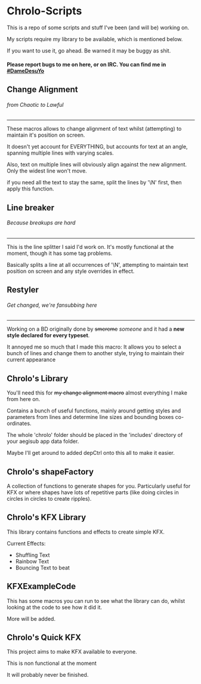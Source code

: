 # Chrolo-Scripts
This is a repo of some scripts and stuff I've been (and will be) working on.

My scripts require my library to be available, which is mentioned below.

If you want to use it, go ahead. Be warned it may be buggy as shit.

#### Please report bugs to me on here, or on IRC. You can find me in [#DameDesuYo](irc://irc.rizon.net/DameDesuYo)

## Change Alignment
###### _from Chaotic to Lawful_
-------------------------
These macros allows to change alignment of text whilst (attempting) to maintain it's position on screen.

It doesn't yet account for EVERYTHING, but accounts for text at an angle, spanning multiple lines with varying scales.

Also, text on multiple lines will obviously align against the new alignment. Only the widest line won't move.

if you need all the text to stay the same, split the lines by '\N' first, then apply this function.

## Line breaker
###### _Because breakups are hard_
-------------------------
This is the line splitter I said I'd work on. It's mostly functional at the moment, though it has some tag problems.

Basically splits a line at all occurrences of '\N', attempting to maintain text position on screen and any style overrides in effect.

## Restyler
###### _Get changed, we're fansubbing here_
-------------------------
Working on a BD originally done by ~~smereme~~ *someone* and it had a __new style declared for every typeset__.

It annoyed me so much that I made this macro: It allows you to select a bunch of lines and change them to another style, trying to maintain their current appearance

## Chrolo's Library
You'll need this for ~~my change alignment macro~~ almost everything I make from here on.

Contains a bunch of useful functions, mainly around getting styles and parameters from lines and determine line sizes and bounding boxes co-ordinates.

The whole 'chrolo' folder should be placed in the 'includes' directory of your aegisub app data folder.

Maybe I'll get around to added depCtrl onto this all to make it easier.

## Chrolo's shapeFactory
A collection of functions to generate shapes for you. Particularly useful for KFX or where shapes have lots of repetitive parts (like doing circles in circles in circles to create ripples).

## Chrolo's KFX Library
This library contains functions and effects to create simple KFX.  

Current Effects:  
- Shuffling Text  
- Rainbow Text  
- Bouncing Text to beat  

## KFXExampleCode
This has some macros you can run to see what the library can do, whilst looking at the code to see how it did it.  

More will be added.


## Chrolo's Quick KFX
This project aims to make KFX available to everyone.  

This is non functional at the moment

It will probably never be finished.
